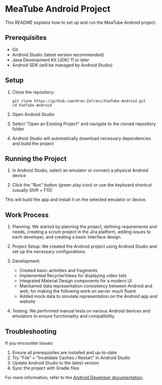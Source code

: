 # MeaTube Android Project

This README explains how to set up and run the MeaTube Android project.

## Prerequisites

- Git
- Android Studio (latest version recommended)
- Java Development Kit (JDK) 11 or later
- Android SDK (will be managed by Android Studio)

## Setup

1. Clone the repository:
   ```
   git clone https://github.com/Oran-Zafrani/FooTube-Android.git
   cd FooTube-Android
   ```

2. Open Android Studio

3. Select "Open an Existing Project" and navigate to the cloned repository folder

4. Android Studio will automatically download necessary dependencies and build the project

## Running the Project

1. In Android Studio, select an emulator or connect a physical Android device

2. Click the "Run" button (green play icon) or use the keyboard shortcut (usually Shift + F10)

This will build the app and install it on the selected emulator or device.

## Work Process

1. Planning: We started by planning the project, defining requirements and needs, creating a scrum project in the Jira platform, adding issues to each developer, and creating a basic interface design.

2. Project Setup: We created the Android project using Android Studio and set up the necessary configurations.

3. Development:
   - Created basic activities and fragments
   - Implemented RecyclerViews for displaying video lists
   - Integrated Material Design components for a modern UI
   - Maintained data representation consistency between Android and web, for making the following work on server much fluent
   - Added mock data to simulate representation on the Android app and website

4. Testing: We performed manual tests on various Android devices and emulators to ensure functionality and compatibility

## Troubleshooting

If you encounter issues:
1. Ensure all prerequisites are installed and up-to-date
2. Try "File" > "Invalidate Caches / Restart" in Android Studio
3. Update Android Studio to the latest version
4. Sync the project with Gradle files

For more information, refer to the [Android Developer documentation](https://developer.android.com/docs).
